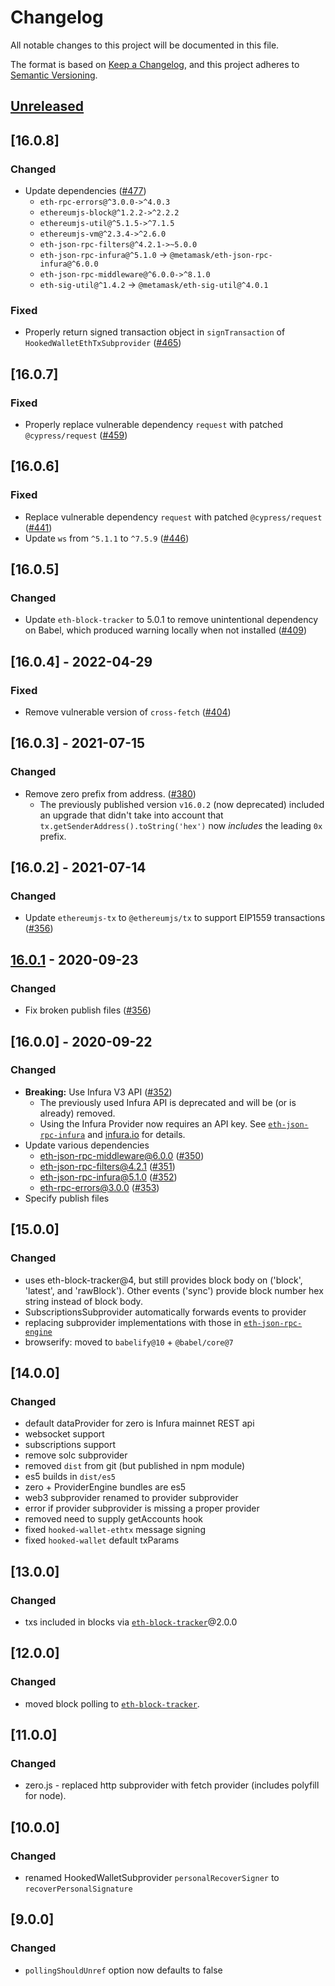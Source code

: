 # Changelog

All notable changes to this project will be documented in this file.

The format is based on [Keep a Changelog](https://keepachangelog.com/en/1.0.0/), and this project adheres to [Semantic Versioning](https://semver.org/spec/v2.0.0.html).

## [Unreleased]

## [16.0.8]

### Changed

- Update dependencies ([#477](https://github.com/MetaMask/web3-provider-engine/pull/477))
  - `eth-rpc-errors@^3.0.0->^4.0.3`
  - `ethereumjs-block@^1.2.2->^2.2.2`
  - `ethereumjs-util@^5.1.5->^7.1.5`
  - `ethereumjs-vm@^2.3.4->^2.6.0`
  - `eth-json-rpc-filters@^4.2.1->~5.0.0`
  - `eth-json-rpc-infura@^5.1.0` -> `@metamask/eth-json-rpc-infura@^6.0.0`
  - `eth-json-rpc-middleware@^6.0.0->^8.1.0`
  - `eth-sig-util@^1.4.2` -> `@metamask/eth-sig-util@^4.0.1`

### Fixed

- Properly return signed transaction object in `signTransaction` of `HookedWalletEthTxSubprovider` ([#465](https://github.com/MetaMask/web3-provider-engine/pull/465))

## [16.0.7]

### Fixed

- Properly replace vulnerable dependency `request` with patched `@cypress/request` ([#459](https://github.com/MetaMask/web3-provider-engine/pull/459))

## [16.0.6]

### Fixed

- Replace vulnerable dependency `request` with patched `@cypress/request` ([#441](https://github.com/MetaMask/web3-provider-engine/pull/441))
- Update `ws` from `^5.1.1` to `^7.5.9` ([#446](https://github.com/MetaMask/web3-provider-engine/pull/446))

## [16.0.5]

### Changed

- Update `eth-block-tracker` to 5.0.1 to remove unintentional dependency on Babel, which produced warning locally when not installed ([#409](https://github.com/MetaMask/web3-provider-engine/pull/409))

## [16.0.4] - 2022-04-29

### Fixed

- Remove vulnerable version of `cross-fetch` ([#404](https://github.com/MetaMask/web3-provider-engine/pull/404))

## [16.0.3] - 2021-07-15

### Changed

- Remove zero prefix from address. ([#380](https://github.com/MetaMask/web3-provider-engine/pull/380))
  - The previously published version `v16.0.2` (now deprecated) included an upgrade that didn't take into account that `tx.getSenderAddress().toString('hex')` now _includes_ the leading `0x` prefix.

## [16.0.2] - 2021-07-14

### Changed

- Update `ethereumjs-tx` to `@ethereumjs/tx` to support EIP1559 transactions ([#356](https://github.com/MetaMask/web3-provider-engine/pull/377))

## [16.0.1] - 2020-09-23

### Changed

- Fix broken publish files ([#356](https://github.com/MetaMask/web3-provider-engine/pull/356))

## [16.0.0] - 2020-09-22

### Changed

- **Breaking:** Use Infura V3 API ([#352](https://github.com/MetaMask/web3-provider-engine/pull/352))
  - The previously used Infura API is deprecated and will be (or is already) removed.
  - Using the Infura Provider now requires an API key.
  See [`eth-json-rpc-infura`](https://npmjs.com/package/eth-json-rpc-infura) and [infura.io](https://infura.io) for details.
- Update various dependencies
  - eth-json-rpc-middleware@6.0.0 ([#350](https://github.com/MetaMask/web3-provider-engine/pull/350))
  - eth-json-rpc-filters@4.2.1 ([#351](https://github.com/MetaMask/web3-provider-engine/pull/351))
  - eth-json-rpc-infura@5.1.0 ([#352](https://github.com/MetaMask/web3-provider-engine/pull/352))
  - eth-rpc-errors@3.0.0 ([#353](https://github.com/MetaMask/web3-provider-engine/pull/353))
- Specify publish files

## [15.0.0]

### Changed

- uses eth-block-tracker@4, but still provides block body on ('block', 'latest', and 'rawBlock'). Other events ('sync') provide block number hex string instead of block body.
- SubscriptionsSubprovider automatically forwards events to provider
- replacing subprovider implementations with those in [`eth-json-rpc-engine`](https://github.com/MetaMask/eth-json-rpc-middleware)
- browserify: moved to `babelify@10` + `@babel/core@7`

## [14.0.0]

### Changed

- default dataProvider for zero is Infura mainnet REST api
- websocket support
- subscriptions support
- remove solc subprovider
- removed `dist` from git (but published in npm module)
- es5 builds in `dist/es5`
- zero + ProviderEngine bundles are es5
- web3 subprovider renamed to provider subprovider
- error if provider subprovider is missing a proper provider
- removed need to supply getAccounts hook
- fixed `hooked-wallet-ethtx` message signing
- fixed `hooked-wallet` default txParams

## [13.0.0]

### Changed

- txs included in blocks via [`eth-block-tracker`](https://github.com/kumavis/eth-block-tracker)@2.0.0

## [12.0.0]

### Changed

- moved block polling to [`eth-block-tracker`](https://github.com/kumavis/eth-block-tracker).

## [11.0.0]

### Changed

- zero.js - replaced http subprovider with fetch provider (includes polyfill for node).

## [10.0.0]

### Changed

- renamed HookedWalletSubprovider `personalRecoverSigner` to `recoverPersonalSignature`

## [9.0.0]

### Changed

- `pollingShouldUnref` option now defaults to false

[Unreleased]:https://github.com/MetaMask/web3-provider-engine/compare/v16.0.1...HEAD
[16.0.1]:https://github.com/MetaMask/web3-provider-engine/compare/v16.0.0...v16.0.1

